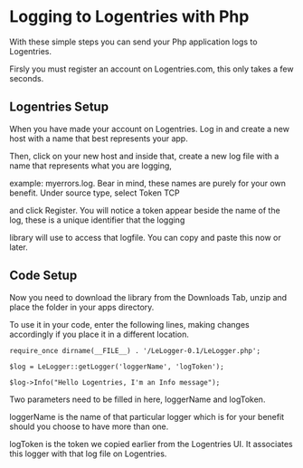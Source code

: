 Logging to Logentries with Php
=======================================

With these simple steps you can send your Php application logs to Logentries.

Firsly you must register an account on Logentries.com, this only takes a few seconds.

Logentries Setup
----------------

When you have made your account on Logentries. Log in and create a new host with a name that best represents your app.

Then, click on your new host and inside that, create a new log file with a name that represents what you are logging,

example:  myerrors.log. Bear in mind, these names are purely for your own benefit. Under source type, select Token TCP

and click Register. You will notice a token appear beside the name of the log, these is a unique identifier that the logging

library will use to access that logfile. You can copy and paste this now or later.

Code Setup
----------

Now you need to download the library from the Downloads Tab, unzip and place the folder in your apps directory.

To use it in your code, enter the following lines, making changes accordingly if you place it in a different location.

	require_once dirname(__FILE__) . '/LeLogger-0.1/LeLogger.php';

	$log = LeLogger::getLogger('loggerName', 'logToken');
	
	$log->Info("Hello Logentries, I'm an Info message");

Two parameters need to be filled in here, loggerName and logToken.

loggerName is the name of that particular logger which is for your benefit should you choose to have more than one.

logToken is the token we copied earlier from the Logentries UI. It associates this logger with that log file on Logentries.
